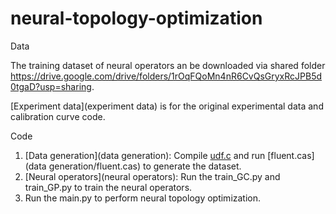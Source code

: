 # neural-topology-optimization

Data

The training dataset of neural operators an be downloaded via shared folder https://drive.google.com/drive/folders/1rOqFQoMn4nR6CvQsGryxRcJPB5d0tgaD?usp=sharing.

[Experiment data](experiment data) is for the original experimental data and calibration curve code.

Code
1. [Data generation](data generation): Compile [udf.c](data_generation/udf.c) and run [fluent.cas](data generation/fluent.cas) to generate the dataset.
2. [Neural operators](neural operators): Run the train_GC.py and train_GP.py to train the neural operators.
3. Run the main.py to perform neural topology optimization.
